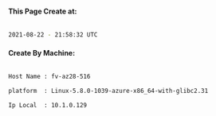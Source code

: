 
   
#### This Page Create at:

```bash

2021-08-22 - 21:58:32 UTC

```

#### Create By Machine:

```bash

Host Name : fv-az28-516

platform  : Linux-5.8.0-1039-azure-x86_64-with-glibc2.31

Ip Local  : 10.1.0.129

```

